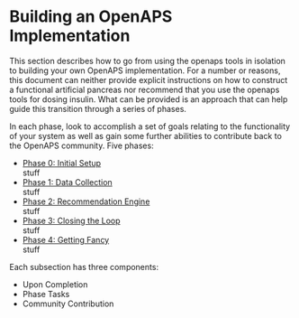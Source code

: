 # Building an OpenAPS Implementation

This section describes how to go from using the openaps tools in isolation to building your own OpenAPS implementation. For a number or reasons, this document can neither provide explicit instructions on how to construct a functional artificial pancreas nor recommend that you use the openaps tools for dosing insulin. What can be provided is an approach that can help guide this transition through a series of phases. 

In each phase, look to accomplish a set of goals relating to the functionality of your system as well as gain some further abilities to contribute back to the OpenAPS community. Five phases:


* [Phase 0: Initial Setup](Building-a-system/initial-setup.md)<br>
stuff
* [Phase 1: Data Collection](Building-a-system/data-collection.md)<br>
stuff
* [Phase 2: Recommendation Engine](Building-a-system/recommendation-engine.md)<br>
stuff
* [Phase 3: Closing the Loop](Building-a-system/closing-the-loop.md)<br>
stuff
* [Phase 4: Getting Fancy](Building-a-system/getting-fancy.md)<br>
stuff

Each subsection has three components:
* Upon Completion
* Phase Tasks
* Community Contribution

